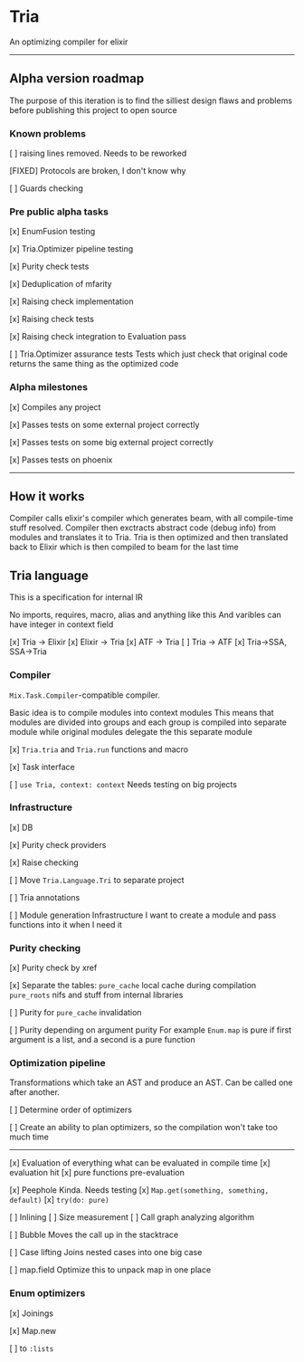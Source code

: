# Tria

An optimizing compiler for elixir

---

## Alpha version roadmap

The purpose of this iteration is to find the silliest design flaws and problems
before publishing this project to open source

### Known problems

[ ] raising lines removed. Needs to be reworked

[FIXED] Protocols are broken, I don't know why

[ ] Guards checking

### Pre public alpha tasks

[x] EnumFusion testing

[x] Tria.Optimizer pipeline testing

[x] Purity check tests

[x] Deduplication of mfarity

[x] Raising check implementation

[x] Raising check tests

[x] Raising check integration to Evaluation pass

[ ] Tria.Optimizer assurance tests
Tests which just check that original code
returns the same thing as the optimized code

### Alpha milestones

[x] Compiles any project

[x] Passes tests on some external project correctly

[x] Passes tests on some big external project correctly

[x] Passes tests on phoenix

---

## How it works

Compiler calls elixir's compiler which generates beam,
with all compile-time stuff resolved. Compiler then
exctracts abstract code (debug info) from modules and
translates it to Tria. Tria is then optimized and then
translated back to Elixir which is then compiled to beam
for the last time

## Tria language

This is a specification for internal IR

No imports, requires, macro, alias and anything like this
And varibles can have integer in context field

[x] Tria -> Elixir
[x] Elixir -> Tria
[x] ATF -> Tria
[ ] Tria -> ATF
[x] Tria->SSA, SSA->Tria

### Compiler

`Mix.Task.Compiler`-compatible compiler.

Basic idea is to compile modules into context modules
This means that modules are divided into groups
and each group is compiled into separate module
while original modules delegate the this separate module

[x] `Tria.tria` and `Tria.run` functions and macro

[x] Task interface

[ ] `use Tria, context: context`
Needs testing on big projects

### Infrastructure

[x] DB

[x] Purity check providers

[x] Raise checking

[ ] Move `Tria.Language.Tri` to separate project

[ ] Tria annotations

[ ] Module generation Infrastructure
I want to create a module and pass functions into it
when I need it

### Purity checking

[x] Purity check by xref

[x] Separate the tables:
`pure_cache` local cache during compilation
`pure_roots` nifs and stuff from internal libraries

[ ] Purity for `pure_cache` invalidation

[ ] Purity depending on argument purity
For example `Enum.map` is pure
if first argument is a list, and a second is a pure function


### Optimization pipeline

Transformations which take an AST and produce an AST.
Can be called one after another.

[ ] Determine order of optimizers

[ ] Create an ability to plan optimizers,
so the compilation won't take too much time

---

[x] Evaluation
of everything what can be evaluated in compile time
  [x] evaluation hit
  [x] pure functions pre-evaluation

[x] Peephole
Kinda. Needs testing
  [x] `Map.get(something, something, default)`
  [x] `try(do: pure)`

[ ] Inlining
  [ ] Size measurement
  [ ] Call graph analyzing algorithm

[ ] Bubble
Moves the call up in the stacktrace

[ ] Case lifting
Joins nested cases into one big case

[ ] map.field
Optimize this to unpack map in one place

### Enum optimizers

[x] Joinings

[x] Map.new

[ ] to `:lists`
